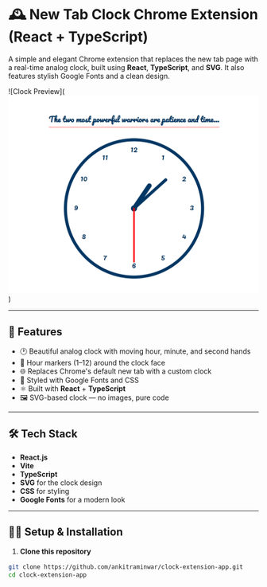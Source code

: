 # 🕰️ New Tab Clock Chrome Extension (React + TypeScript)

A simple and elegant Chrome extension that replaces the new tab page with a real-time analog clock, built using **React**, **TypeScript**, and **SVG**. It also features stylish Google Fonts and a clean design.

![Clock Preview](![alt text](image.png)) <!-- Replace with an actual screenshot if you want -->

---

## 🚀 Features

- 🕐 Beautiful analog clock with moving hour, minute, and second hands
- 🔢 Hour markers (1–12) around the clock face
- 🌐 Replaces Chrome's default new tab with a custom clock
- 🎨 Styled with Google Fonts and CSS
- ⚛️ Built with **React** + **TypeScript**
- 🖼️ SVG-based clock — no images, pure code

---

## 🛠️ Tech Stack

- **React.js**
- **Vite**
- **TypeScript**
- **SVG** for the clock design
- **CSS** for styling
- **Google Fonts** for a modern look

---

## 🧑‍💻 Setup & Installation

1. **Clone this repository**

```bash
git clone https://github.com/ankitraminwar/clock-extension-app.git
cd clock-extension-app
```

